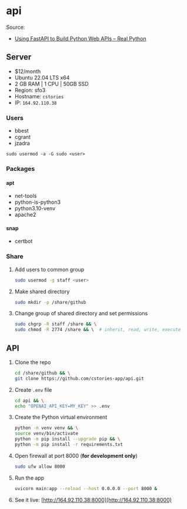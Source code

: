 # api

Source:
* [Using FastAPI to Build Python Web APIs – Real Python](https://realpython.com/fastapi-python-web-apis/)

## Server

- $12/month
- Ubuntu 22.04 LTS x64
- 2 GB RAM  |  1 CPU  |  50GB SSD
- Region: sfo3
- Hostname: `cstories`
- IP: `164.92.110.38`

### Users
- bbest
- cgrant
- jzadra

`sudo usermod -a -G sudo <user>`

### Packages

#### apt

- net-tools
- python-is-python3
- python3.10-venv
- apache2

#### snap

- certbot

### Share

1. Add users to common group

    ```sh
    sudo usermod -g staff <user>
    ```

1. Make shared directory

    ```sh
    sudo mkdir -p /share/github
    ```

1. Change group of shared directory and set permissions

    ```sh
    sudo chgrp -R staff /share && \
    sudo chmod -R 2774 /share && \  # inherit, read, write, execute
    ```

## API

1. Clone the repo

    ```sh
    cd /share/github && \
    git clone https://github.com/cstories-app/api.git
    ```

1. Create `.env` file

    ```sh
    cd api && \
    echo "OPENAI_API_KEY=MY_KEY" >> .env
    ```

1. Create the Python virtual environment

    ```sh
    python -m venv venv && \
    source venv/bin/activate
    python -m pip install --upgrade pip && \
    python -m pip install -r requirements.txt
    ```

1. Open firewall at port 8000 (**for development only**)

    ```sh
    sudo ufw allow 8000
    ```

1. Run the app

    ```sh
    uvicorn main:app --reload --host 0.0.0.0 --port 8000 &
    ```

1. See it live: [http://164.92.110.38:8000](http://164.92.110.38:8000)


